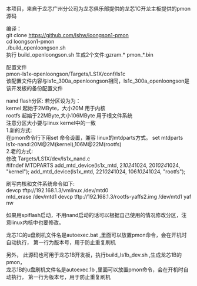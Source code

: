 本项目，来自于龙芯广州分公司为龙芯俱乐部提供的龙芯1C开龙主板提供的pmon源码  
  
编译：  
 git clone https://github.com/lshw/loongson1-pmon  
 cd loongson1-pmon  
 ./build_openloongson.sh  
 执行 build_openloongson.sh 生成2个文件:gzram.* pmon_*.bin  
  
配置文件  
 pmon-ls1x-openloongson/Targets/LS1X/conf/ls1c  
 该配置文件内容与ls1c_300a_openloongson相同，ls1c_300a_openloongson是该开发板的备份配置文件  
  
nand flash分区:
  若分区设为为：  
  kernel 起始于2MByte，大小20M  用于内核    
  rootfs 起始于22MByte,大小106MByte  用于根文件系统  
  注意分区大小要与linux kernel中的一致  
 1.新的方式:  
  在pmon命令行下用set 命令设置，兼容 linux的mtdparts方式。
  set mtdparts ls1x-nand:20M@2M(kernel),106M@22M(rootfs)  
 2.老的方式:  
  修改 Targets/LS1X/dev/ls1x_nand.c  
#ifndef MTDPARTS
	add_mtd_device(ls1x_mtd, 2*1024*1024, 20*1024*1024, "kernel");
	add_mtd_device(ls1x_mtd, 22*1024*1024, 106*1024*1024, "rootfs");
  

刷写内核和文件系统命令如下:  
  devcp tftp://192.168.1.3/vmlinux /dev/mtd0  
  mtd_erase /dev/mtd1 
  devcp tftp://192.168.1.3/rootfs-yaffs2.img /dev/mtd1 yaf nw  

  如果用spiflash启动，不用nand启动的话可以根据自己使用的情况修改分区，注意linux内核中也要修改。 

龙芯1C的u盘刷机文件名是autoexec.bat ,里面可以放置pmon命令，会在开机时自动执行， 第一行为版本号，用于防止重复刷机  



另外， 此源码也可用于龙芯1B开发板，执行build_ls1b_dev.sh ,生成龙芯1B的pmon，  
龙芯1B的u盘刷机文件名是autoexec.1b ,里面可以放置pmon命令，会在开机时自动执行， 第一行为版本号，用于防止重复刷机  

